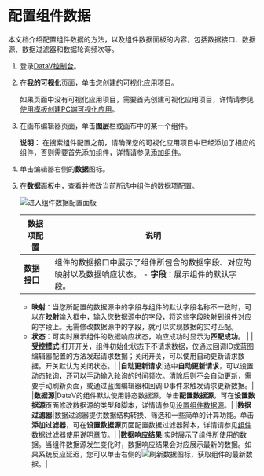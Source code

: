 # 配置组件数据

本文档介绍配置组件数据的方法，以及组件数据面板的内容，包括数据接口、数据源、数据过滤器和数据轮询频次等。

1.  登录[DataV控制台](https://datav.aliyun.com/)。

2.  在**我的可视化**页面，单击您创建的可视化应用项目。

    如果页面中没有可视化应用项目，需要首先创建可视化应用项目，详情请参见[使用模板创建PC端可视化应用](/cn.zh-CN/可视化应用管理/使用模板创建PC端可视化应用.md)。

3.  在画布编辑器页面，单击**图层**栏或画布中的某一个组件。

    **说明：** 在搜索组件配置之前，请确保您的可视化应用项目中已经添加了相应的组件，否则需要首先添加组件，详情请参见[添加组件](/cn.zh-CN/组件管理/添加组件.md)。

4.  单击编辑器右侧的**数据**图标。

5.  在**数据**面板中，查看并修改当前所选中组件的数据项配置。

    ![进入组件数据配置面板](https://static-aliyun-doc.oss-accelerate.aliyuncs.com/assets/img/zh-CN/3429559951/p54855.png)

    |数据项配置|说明|
    |-----|--|
    |**数据接口**|组件的数据接口中展示了组件所包含的数据字段、对应的映射以及数据响应状态。     -   **字段**：展示组件的默认字段。
    -   **映射**：当您所配置的数据源中的字段与组件的默认字段名称不一致时，可以在**映射**输入框中，输入您数据源中的字段，将这些字段映射到组件对应的字段上。无需修改数据源中的字段，就可以实现数据的实时匹配。
    -   **状态**：可实时展示组件的数据响应状态，响应成功时显示为**匹配成功**。 |
    |**受控模式**|打开开关，组件初始化状态下不请求数据，仅通过回调ID或蓝图编辑器配置的方法发起请求数据；关闭开关，可以使用自动更新请求数据。开关默认为关闭状态。|
    |**自动更新请求**|选中**自动更新请求**，可以设置动态轮询，还可以手动输入轮询的时间频次。清除后则不会自动更新，需要手动刷新页面，或通过蓝图编辑器和回调ID事件来触发请求更新数据。|
    |**数据源**|DataV的组件默认使用静态数据源。单击**配置数据源**，可在**设置数据源**页面修改数据源的类型和脚本，详情请参见[设置组件数据源](/cn.zh-CN/组件管理/设置组件数据源.md)。|
    |**数据过滤器**|数据过滤器提供数据结构转换、筛选和一些简单的计算功能。单击**添加过滤器**，可在**设置数据源**页面配置数据过滤器脚本，详情请参见[组件数据过滤器使用说明](/cn.zh-CN/组件管理/组件数据过滤器使用说明/使用方法.md)章节。|
    |**数据响应结果**|实时展示了组件所使用的数据。当组件数据源发生变化时，数据响应结果会对应展示最新的数据。如果系统反应延迟，您可以单击右侧的![刷新数据](https://static-aliyun-doc.oss-accelerate.aliyuncs.com/assets/img/zh-CN/1205936061/p185676.png)图标，获取组件的最新数据。|


